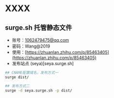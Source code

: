 # XXXX

## surge.sh 托管静态文件

- 账号：1062479475@qq.com
- 密码：Wang@2019
- 使用：[https://zhuanlan.zhihu.com/p/85463405](https://zhuanlan.zhihu.com/p/85463405)
- 发布站点 (seya)[seya.surge.sh]

```bash
## CNAME配置域名，发布方式一
surge dist/

## 发布方式二
surge -d seya.surge.sh -p dist/
```